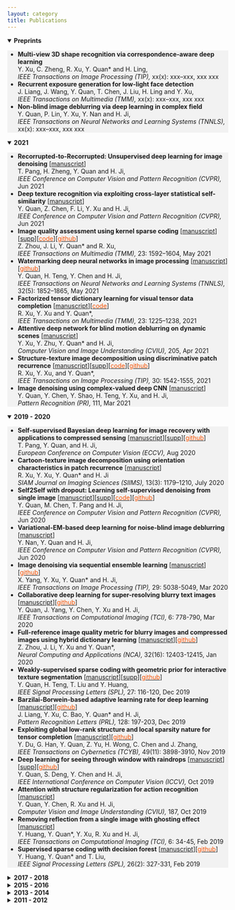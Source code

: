```yaml
---
layout: category
title: Publications
---
```


<details open="">
<summary><t-half><span><strong>Preprints</strong></span></t-half></summary>
<t1>
<ul style="background-color: #f2f2f2;">

<li><span><strong>Multi-view 3D shape recognition via correspondence-aware deep learning</strong></span><br />
<span> Y. Xu, C. Zheng, R. Xu, Y. Quan* and H. Ling, <br />
<em>IEEE Transactions on Image Processing (TIP), </em>xx(x): xxx–xxx, xxx xxx</span></li>

<li><span><strong>Recurrent exposure generation for low-light face detection</strong></span><br />
<span> J. Liang, J. Wang, Y. Quan, T. Chen, J. Liu, H. Ling and Y. Xu, <br />
<em>IEEE Transactions on Multimedia (TMM), </em>xx(x): xxx–xxx, xxx xxx</span></li>

<li><span><strong>Non-blind image deblurring via deep learning in complex field</strong></span><br />
<span> Y. Quan, P. Lin, Y. Xu, Y. Nan and H. Ji, <br />
<em>IEEE Transactions on Neural Networks and Learning Systems (TNNLS), </em>xx(x): xxx–xxx, xxx xxx</span></li>


</ul>
</t1>
</details>

<details open="">
<summary><t-half><span><strong>2021</strong></span></t-half></summary>
<t1>
<ul style="background-color: #f2f2f2;">


<li><span><strong>Recorrupted-to-Recorrupted: Unsupervised deep learning for image denoising</strong> [<a href="">manuscript</a>]</span><br />
<span> T. Pang, H. Zheng, Y. Quan and H. Ji, <br />
<em>IEEE Conference on Computer Vision and Pattern Recognition (CVPR), </em>Jun 2021</span></li>

<li><span><strong>Deep texture recognition via exploiting cross-layer statistical self-similarity</strong> [<a href="https://csyhquan.github.io/manuscript/21-cvpr-Deep%20Texture%20Recognition%20via%20Exploiting%20Cross-Layer%20Statistical%20Self-Similarity.pdf">manuscript</a>]</span><br />
<span> Y. Quan, Z. Chen, F. Li, Y. Xu and H. Ji, <br />
<em>IEEE Conference on Computer Vision and Pattern Recognition (CVPR), </em>Jun 2021</span></li>

<li><span><strong>Image quality assessment using kernel sparse coding</strong>  [<a href="https://csyhquan.github.io/manuscript/20x-tmm-Image%20Quality%20Assessment%20Using%20Kernel%20Sparse%20Coding.pdf">manuscript</a>][<a href="https://csyhquan.github.io/manuscript/20x-tmm-Image%20Quality%20Assessment%20Using%20Kernel%20Sparse%20Coding%20(SUPP).pdf">supp</a>][<a href="https://csyhquan.github.io/code/TMM-kernel/TMM-KSC_IQA-FinalCode.rar"><font color="#F75000">code</font></a>][<a href="https://github.com/JoanneZZH/KSC-IQA" ><font color="#F75000">github</font></a>] </span><br />
<span> Z. Zhou, J. Li, Y. Quan* and R. Xu, <br />
<em>IEEE Transactions on Multimedia (TMM), </em>23: 1592–1604, May 2021</span></li>

<li><span><strong>Watermarking deep neural networks in image processing</strong>  [<a href="https://csyhquan.github.io/manuscript/20x-tnnls-Watermarking%20Deep%20Neural%20Networks%20in%20Image%20Processing.pdf">manuscript</a>][<a href="https://github.com/painfulloop/Watermark-DnCNN.git" ><font color="#F75000">github</font></a>]</span><br />
<span> Y. Quan, H. Teng, Y. Chen and H. Ji, <br />
<em>IEEE Transactions on Neural Networks and Learning Systems (TNNLS), </em>32(5): 1852–1865, May 2021</span></li>


<li><span><strong>Factorized tensor dictionary learning for visual tensor data completion</strong>  [<a href="https://csyhquan.github.io/manuscript/20x-tmm-Factorized%20Tensor%20Dictionary%20Learning%20for%20Visual%20Tensor%20Data%20Completion.PDF">manuscript</a>][<a href="https://csyhquan.github.io/code/tensor.rar"><font color="#F75000">code</font></a>]</span><br />
<span>R. Xu, Y. Xu and Y. Quan*, <br />
<em>IEEE Transactions on Multimedia (TMM), </em>23: 1225–1238, 2021</span></li>


<li><span><strong>Attentive deep network for blind motion deblurring on dynamic scenes</strong> [<a href="https://csyhquan.github.io/manuscript/21_cviu_Attentive%20Deep%20Network%20for%20Blind%20Motion%20Deblurring%20on%20Dynamic%20Scenes.pdf">manuscript</a>]</span><br />
<span> Y. Xu, Y. Zhu, Y. Quan* and H. Ji, <br />
<em>Computer Vision and Image Understanding (CVIU), </em>205, Apr 2021</span></li>

<li><span><strong>Structure-texture image decomposition using discriminative patch recurrence</strong> [<a href="https://csyhquan.github.io/manuscript/21-tip-Structure-Texture%20Image%20Decomposition%20Using%20Discriminative%20Patch%20Recurrence.pdf">manuscript</a>][<a href="https://csyhquan.github.io/manuscript/21-tip-Structure-Texture%20Image%20Decomposition%20Using%20Discriminative%20Patch%20Recurrence%20(SUPP).pdf">supp</a>][<a href="https://csyhquan.github.io/code/isotropy.rar" ><font color="#F75000">code</font></a>][<a href="https://github.com/RuotaoXu/IsoDecompose" ><font color="#F75000">github</font></a>]</span><br />
<span> R. Xu, Y. Xu, and Y. Quan*, <br />
<em>IEEE Transactions on Image Processing (TIP), </em>30: 1542-1555, 2021</span></li>

<li><span><strong>Image denoising using complex-valued deep CNN</strong> [<a href="https://csyhquan.github.io/manuscript/PR_2021_Complex_Denoising.pdf">manuscript</a>]</span><br />
<span> Y. Quan, Y. Chen, Y. Shao, H. Teng, Y. Xu, and H. Ji, <br />
<em>Pattern Recognition (PR), </em>111, Mar 2021</span></li>


</ul>
</t1>
</details>


<details open="">
<summary><span><strong><t-half>2019 - 2020</t-half></strong></span></summary>
<t1>
<ul style="background-color: #f2f2f2;">

<li><span><strong>Self-supervised Bayesian deep learning for image recovery with applications to compressed sensing</strong>  [<a href="https://csyhquan.github.io/manuscript/20-eccv-Self-supervised%20Bayesian%20Deep%20Learning%20for%20Image%20Recovery%20with%20Applications%20to%20Compressive%20Sensing.pdf">manuscript</a>][<a href="https://csyhquan.github.io/manuscript/20-eccv-Self-supervised%20Bayesian%20Deep%20Learning%20for%20Image%20Recovery%20with%20Applications%20to%20Compressive%20Sensing%20(SUPP).pdf">supp</a>][<a href="https://github.com/PangTongyao/Self-supervised-BNN-for-image-recovery" ><font color="#F75000">github</font></a>]</span><br />
<span> T. Pang, Y. Quan, and H. Ji,<br />
<em>European Conference on Computer Vision (ECCV), </em>Aug 2020</span></li><!--(virtual），Aug-->



<li><span><strong>Cartoon-texture image decomposition using orientation characteristics in patch recurrence</strong>  [<a href="https://csyhquan.github.io/manuscript/20x-siam-Cartoon-Texture%20Image%20Decomposition%20using%20Orientation%20Characteristics%20in%20Patch%20Recurrence.pdf">manuscript</a>] 
</span><br />
<span> R. Xu, Y. Xu, Y. Quan* and H. Ji<br />
<em>SIAM Journal on Imaging Sciences (SIIMS), </em>13(3): 1179–1210, July 2020</span></li>


<li><span><strong>Self2Self with dropout: Learning self-supervised denoising from single image</strong>  [<a href="https://csyhquan.github.io/manuscript/20-cvpr-Self2Self%20With%20Dropout%20Learning%20Self-Supervised%20Denoising%20From%20Single%20Image.pdf">manuscript</a>][<a href="https://csyhquan.github.io/manuscript/20-cvpr-Self2Self%20With%20Dropout%20Learning%20Self-Supervised%20Denoising%20From%20Single%20Image%20(SUPP).pdf">supp</a>][<a href="https://csyhquan.github.io/code/Self2Self/Self2Self.rar"><font color="#F75000">code</font></a>][<a href="https://github.com/scut-mingqinchen/self2self"><font color="#F75000">github</font></a>]</span><br />
<span> Y. Quan, M. Chen, T. Pang and H. Ji,<br />
<em>IEEE Conference on Computer Vision and Pattern Recognition (CVPR), </em>Jun 2020</span></li><!--Seattle(virtual），Jun-->
<li><span><strong>Variational-EM-based deep learning for noise-blind image deblurring</strong>  [<a href="https://csyhquan.github.io/manuscript/20-cvpr-Variational-EM-based%20Deep%20Learning%20for%20Noise-blind%20Image%20Deblurring.pdf">manuscript</a>]</span><br />
<span> Y. Nan, Y. Quan and H. Ji, <br />
<em>IEEE Conference on Computer Vision and Pattern Recognition (CVPR), </em>Jun 2020</span></li><!--Seattle(virtual），Jun-->


<li><span><strong>Image denoising via sequential ensemble learning</strong> [<a href="https://csyhquan.github.io/manuscript/20-tip-Image%20Denoising%20via%20Sequential%20Ensemble%20Learning.pdf">manuscript</a>][<a href="https://github.com/cs-rukawa/NLED_Code"><font color="#F75000">github</font></a>]</span><br />
<span> X. Yang, Y. Xu, Y. Quan* and H. Ji,<br />
<em> IEEE Transactions on Image Processing (TIP), </em>29: 5038-5049, Mar 2020</span></li>


<li><span><strong>Collaborative deep learning for super-resolving blurry text images</strong>  [<a href="https://csyhquan.github.io/manuscript/20-tci-Collaborative%20Deep%20Learning%20for%20Super-Resolving%20Blurry%20Text%20Images.pdf">manuscript</a>][<a href="https://github.com/csjietingyang/ImplementationOfOurAcceptedPaper"><font color="#F75000">github</font></a>]</span><br />
<span>Y. Quan, J. Yang, Y. Chen, Y. Xu and H. Ji, <br />
<em>IEEE Transactions on Computational Imaging (TCI), </em>6: 778-790, Mar 2020</span></li>

 <li><span><strong>Full-reference image quality metric for blurry images and compressed images using hybrid dictionary learning</strong> [<a href="https://csyhquan.github.io/manuscript/20-nca-Full-reference%20image%20quality%20metric%20for%20blurry%20images%20and%20compressed%20images%20using%20hybrid%20dictionary%20learning.pdf">manuscript</a>][<a href="https://github.com/JoanneZZH/HDL-IQA/" ><font color="#F75000">github</font></a>] </span><br />
<span> Z. Zhou, J. Li, Y. Xu and Y. Quan*,<br />
<em> Neural Computing and Applications (NCA), </em>32(16): 12403-12415, Jan 2020</span></li>


<li><span><strong>Weakly-supervised sparse coding with geometric prior for interactive texture segmentation</strong> [<a href="https://csyhquan.github.io/manuscript/20-spl-Weakly-Supervised%20Sparse%20Coding%20with%20Geometric%20Prior%20for%20Interactive%20Texture%20Segmentation.pdf">manuscript</a>][<a href="https://csyhquan.github.io/manuscript/20-spl-Weakly-Supervised%20Sparse%20Coding%20with%20Geometric%20Prior%20for%20Interactive%20Texture%20Segmentation%20(SUPP).pdf">supp</a>][<a href="https://github.com/csyanhuang/texSeg"><font color="#F75000">github</font></a>]</span><br />
<span> Y. Quan, H. Teng, T. Liu and Y. Huang,<br />
<em> IEEE Signal Processing Letters (SPL), </em>27: 116-120, Dec 2019</span></li> 


 <li><span><strong>Barzilai-Borwein-based adaptive learning rate for deep learning</strong> [<a href="https://csyhquan.github.io/manuscript/19-pr-Barzilai%E2%80%93Borwein-based%20adaptive%20learning%20rate%20for%20deep%20learning.pdf">manuscript</a>][<a href="https://github.com/sherrycattt/bb_dl.pytorch"><font color="#F75000">github</font></a>]</span><br />
<span> J. Liang, Y. Xu, C. Bao, Y. Quan* and H. Ji,<br />
 <em> Pattern Recognition Letters (PRL), </em>128: 197-203, Dec 2019</span></li>
 <li><span><strong>Exploiting global low-rank structure and local sparsity nature for tensor completion</strong> [<a href="https://csyhquan.github.io/manuscript/19-tcyb-Exploiting%20Global%20Low-rank%20Structure%20and%20Local%20Sparsity%20Nature%20for%20Tensor%20Completion.pdf">manuscript</a>][<a href="https://github.com/csyongdu/Exploiting-Global-Low-Rank-Structure-and-Local-Sparsity-Nature-for-Tensor-Completion"><font color="#F75000">github</font></a>] </span><br />
<span> Y. Du, G. Han, Y. Quan, Z. Yu, H. Wong, C. Chen and J. Zhang,<br />
<em> IEEE Transactions on Cybernetics (TCYB),</em> 49(11): 3898-3910, Nov 2019</span></li>
<li><span><strong>Deep learning for seeing through window with raindrops</strong> [<a href="https://csyhquan.github.io/manuscript/19-iccv-Deep%20Learning%20for%20Seeing%20Through%20Window%20With%20Raindrops.pdf">manuscript</a>][<a href="https://csyhquan.github.io/manuscript/19-iccv-Deep%20Learning%20for%20Seeing%20Through%20Window%20With%20Raindrops%20(SUPP).pdf">supp</a>][<a href="https://github.com/jackiesdd/raindropAttention"><font color="#F75000">github</font></a>]</span><br />
<span> Y. Quan, S. Deng, Y. Chen and H. Ji,<br />
 <em> IEEE International Conference on Computer Vision (ICCV), </em>Oct 2019</span></li><!--Seoul, Oct -->
 <!--
<li><span style="font-size: 95%;"><strong>Exploiting label consistency in structured sparse representation for classification</strong> [<a href="https://csyhquan.github.io/manuscript/19-nca-Exploiting%20label%20consistency%20in%20structured%20sparse%20representation%20for%20classification.pdf">manuscript</a>]</span><br />
<span style="font-size: 95%;"> Y. Huang, Y. Quan*, T. Liu and Y. Xu,<br />
<em> Neural Computing and Applications (NCA), </em>31(10): 6509-6520, Oct 2019</span></li>-->
<li><span><strong>Attention with structure regularization for action recognition</strong> [<a href="https://csyhquan.github.io/manuscript/19-cviu-Attention%20with%20structure%20regularization%20for%20action%20recognition.pdf">manuscript</a>]</span><br />
<span> Y. Quan, Y. Chen, R. Xu and H. Ji,<br />
<em> Computer Vision and Image Understanding (CVIU), </em>187, Oct 2019</span></li>
<!--
<li><span style="font-size: 95%;"><strong>Deeply exploiting long-term view dependency for 3D shape recognition</strong> [<a href="https://csyhquan.github.io/manuscript/19-access-Deeply%20Exploiting%20Long-Term%20View%20Dependency%20for%203D%20Shape%20Recognition.pdf">manuscript</a>] </span><br />
<span style="font-size: 95%;"> Y. Xu, C. Zheng, R. Xu and Y. Quan*,<br />
<em> IEEE Access (ACCESS), </em>7: 111678-111691, Aug 2019</span></li>-->
<li><span><strong>Removing reflection from a single image with ghosting effect</strong> [<a href="https://csyhquan.github.io/manuscript/20-tci-Removing%20Reflection%20From%20a%20Single%20Image%20With%20Ghosting%20Effect.pdf">manuscript</a>]</span><br />
<span> Y. Huang, Y. Quan*, Y. Xu, R. Xu and H. Ji,<br />
<em> IEEE Transactions on Computational Imaging (TCI), </em>6: 34-45, Feb 2019</span></li>
 <li><span><strong>Supervised sparse coding with decision forest</strong> [<a href="https://csyhquan.github.io/manuscript/19-spl-Supervised%20Sparse%20Coding%20With%20Decision%20Forest.pdf">manuscript</a>][<a href="https://github.com/csyanhuang/SCDF" ><font color="#F75000">github</font></a>] </span><br />
<span> Y. Huang, Y. Quan* and T. Liu,<br />
 <em> IEEE Signal Processing Letters (SPL), </em>26(2): 327-331, Feb 2019</span></li>
</ul>
</t1>
</details>



<details>
<summary><span><strong><t-half>2017 - 2018</t-half></strong></span></summary>
<t1>
<ul style="background-color: #f2f2f2;">
<!--
<li><span style="font-size: 95%;"><strong>Sparse coding and dictionary learning with class-speciﬁc group sparsity</strong> [<a href="https://github.com/csyhquan/csyhquan.github.io/raw/master/manuscript/18-nca-Sparse%20coding%20and%20dictionary%20learning%20with%20class-speci%EF%AC%81c%20group%20sparsity.pdf">manuscript</a>] </span><br />
<span style="font-size: 95%;"> Y. Sun, Y. Quan and J. Fu,<br />
<em> Neural Computing and Applications (NCA),</em> 30(4): 1265-1275, Aug 2018</span></li>-->


<li><span><strong>Image-based action recognition using hint-enhanced deep neural network</strong> [<a href="https://csyhquan.github.io/manuscript/17-nc-Image-based%20action%20recognition%20using%20hint-enhanced%20deep%20neural%20network.pdf">manuscript</a>] </span><br />
<span> T. Qi, Y. Xu, Y. Quan, Y. Wang and H. Ling,<br />
<em>Neurocomputing (NC), </em>267: 475-488, Dec 2017</span></li>
<li><span><strong>Spatiotemporal lacunarity spectrum for dynamic texture classification</strong> [<a href="https://csyhquan.github.io/manuscript/17-cviu-Spatiotemporal%20lacunarity%20spectrum%20for%20dynamic%20texture%20classification.pdf">manuscript</a>] </span><br />
<span> Y. Quan, Y. Sun and Y. Xu,<br />
<em>Computer Vision and Image Understanding (CVIU), </em>165: 85-96, Dec 2017</span></li>
<li><span><strong>Estimating defocus blur via rank of local patches</strong> [<a href="https://csyhquan.github.io/manuscript/17-iccv-Estimating%20Defocus%20Blur%20via%20Rank%20of%20Local%20Patches.pdf">manuscript</a>][<a href="https://csyhquan.github.io/manuscript/17-iccv-Estimating%20Defocus%20Blur%20via%20Rank%20of%20Local%20Patches%20(SUPP).pdf">supp</a>][<a href="https://csyhquan.github.io/code/17-iccv-Estimating%20Defocus%20Blur%20via%20Rank%20of%20Local%20Patches/Defocus_estimator_v1.0.rar"><font color="#F75000">code</font></a>]</span><br />
<span> G. Xu, Y. Quan and H. Ji,<br />
<em> IEEE International Conference on Computer Vision (ICCV), </em>Oct 2017</span></li><!--Venice, Oct -->
</ul>
</t1>
</details>




<details>
<summary><span><strong><t-half>2015 - 2016</t-half></strong></span></summary>
<t1>
<ul style="background-color: #f2f2f2;">
<li><span><strong>Dictionary learning for sparse coding: Algorithms and convergence analysis</strong> [<a href="https://csyhquan.github.io/manuscript/16-tpami-Dictionary%20learning%20for%20sparse%20coding_Algorithms%20and%20convergence%20analysis.pdf">manuscript</a>][<a href="https://csyhquan.github.io/code/l0dl_int.rar" ><font color="#F75000">code</font></a>] </span><br />
<span> C. Bao, H. Ji, Y. Quan and Z. Shen,<br />
<em> IEEE Transactions on Patter Analysis and Machine Intelligence (TPAMI),</em> 38(7): 1356-1369, Jul 2016</span></li>
<li><span><strong>Supervised dictionary learning with multiple classifier integration</strong> [<a href="https://csyhquan.github.io/manuscript/16-pr-Supervised%20dictionary%20learning%20with%20multiple%20classifier%20integration.pdf">manuscript</a>][<a href="https://csyhquan.github.io/code/16-pr-Supervised%20dictionary%20learning%20with%20multiple%20classifier%20integration/MCDLv7_pcode.rar"><font color="#F75000">code</font></a>] </span><br />
<span>Y. Quan, Y. Xu, Y. Sun and Y. Huang,<br />
<em> Pattern Recognition (PR),</em> 55: 247-260, Jul 2016</span></li>

<li><span><strong>Equiangular kernel dictionary learning with applications to dynamic texture analysis</strong> [<a href="https://csyhquan.github.io/manuscript/16-cvpr-Equiangular%20Kernel%20Dictionary%20Learning%20with%20Applications%20to%20Dynamic%20Texture%20Analysis.pdf">manuscript</a>][<a href="https://csyhquan.github.io/manuscript/16-cvpr-Equiangular%20Kernel%20Dictionary%20Learning%20with%20Applications%20to%20Dynamic%20Texture%20Analysis%20(SUPP).pdf">supp</a>]</span><br />
<span>Y. Quan, C. Bao and H. Ji,<br />
<em>IEEE Conference on Computer Vision and Pattern Recognition (CVPR), </em>Jun 2016</span></li><!--Las Vegas, Jun, -->

<li><span><strong>Sparse coding for classification via discrimination ensemble</strong> [<a href="https://csyhquan.github.io/manuscript/16-cvpr-Sparse%20Coding%20for%20Classification%20via%20Discrimination%20Ensemble.pdf">manuscript</a>]</span><br />
<span>Y. Quan, Y. Xu, Y. Sun, Y. Huang and H. Ji,<br />
<em> IEEE Conference on Computer Vision and Pattern Recognition (CVPR), </em>Jun 2016</span></li> <!--Las Vegas, Jun, -->


<li><span><strong>Dynamic texture recognition via orthogonal tensor dictionary learning</strong> [<a href="https://csyhquan.github.io/manuscript/15-iccv-Dynamic%20Texture%20Recognition%20via%20Orthogonal%20Tensor%20Dictionary%20Learning.pdf">manuscript</a>]</span><br />
<span>Y. Quan, Y. Huang and H. Ji,<br />
<em> IEEE International Conference on Computer Vision (ICCV), </em>Dec 2015</span></li><!--Santiago, Dec, -->
<li><span><strong>Classifying dynamic textures via spatiotemporal fractal analysis</strong> [<a href="https://csyhquan.github.io/manuscript/15-pr-Classifying%20dynamic%20textures%20via%20spatiotemporal%20fractal%20analysis.pdf">manuscript</a>] </span><br />
<span>Y. Xu, Y. Quan*, Z. Zhang, H. Ling and H. Ji,<br />
<em> Pattern Recognition (PR),</em> 48(10): 3239-3248, Oct 2015</span></li>
<li><span><strong>Structured sparse coding for classification via reweighted l<sub>2,1</sub> minimization</strong> [<a href="https://csyhquan.github.io/manuscript/15-cccv-Structured%20Sparse%20Coding%20for%20Classification%20via%20Reweighted%20l12%20minimization.pdf">manuscript</a>]</span><br />
<span>Y. Xu, Y. Sun, Y. Quan and Y. Luo,<br />
<em> The Chinese Conference on Computer Vision (CCCV), </em>Sep 2015</span></li><!--Xi'an, Sep, -->
<li><span><strong>Fractal analysis for reduced reference image quality assessment</strong> [<a href="https://csyhquan.github.io/manuscript/15-tip-Fractal%20Analysis%20for%20Reduced%20Reference%20Image%20Quality%20Assessment.pdf">manuscript</a>] </span><br />
<span> Y. Xu, D. Liu, Y. Quan and P. Callet,<br />
<em> IEEE Transactions on Image Processing (TIP),</em> 24(7): 2089-2109, Jul 2015</span></li>
<li><span><strong>Discriminative structured dictionary learning with hierarchical group sparsity</strong> [<a href="https://csyhquan.github.io/manuscript/15-cviu-Discriminative%20structured%20dictionary%20learning%20with%20hierarchical%20group%20sparsity.pdf">manuscript</a>][<a href="https://csyhquan.github.io/code/15-cviu-Discriminative%20structured%20dictionary%20learning%20with%20hierarchical%20group%20sparsity/child_dl_v2.rar"><font color="#F75000">code</font></a>]</span><br />
<span>Y. Xu, Y. Sun, Y. Quan and B. Zheng,<br />
<em> Computer Vision and Image Understanding (CVIU),</em> 136: 59-68, Jul 2015</span></li>
<li><span><strong>Characterizing dynamic textures with space-time lacunarity analysis</strong> [<a href="https://csyhquan.github.io/manuscript/15-icme-CHARACTERIZING%20DYNAMIC%20TEXTURES%20WITH%20SPACE-TIME%20LACUNARITY%20ANALYSIS.pdf">manuscript</a>]</span><br />
<span>Y. Sun, Y. Xu and Y. Quan,<br />
<em> IEEE International Conference on Multimedia and Expo (ICME), </em>Oral, Jun 2015</span></li><!--Torino, Jun, -->
<li><span><strong>Directional regularity for visual quality estimation</strong> [<a href="https://csyhquan.github.io/manuscript/15-sp-Directional%20regularity%20for%20visual%20quality%20estimation.pdf">manuscript</a>] </span><br />
<span>D. Liu, Y. Xu, Y. Quan, Z. Yu and P. Callet,<br />
<em> Signal Processing (SP),</em> 110: 211-221, May 2015</span></li>
<li><span><strong>Data-driven multi-scale non-local wavelet frame construction and image recovery</strong> [<a href="https://csyhquan.github.io/manuscript/15-josc-Data-driven%20multi-scale%20non-local%20wavelet%20frame%20construction%20and%20image%20recovery.pdf">manuscript</a>][<a href="https://csyhquan.github.io/code/15-josc-Data-driven%20multi-scale%20non-local%20wavelet%20frame%20construction%20and%20image%20recovery/NLFrame.rar"><font color="#F75000">code</font></a>] </span><br />
<span>Y. Quan, H. Ji and Z. Shen,<br />
<em> Journal of Scientific Computing (JoSC),</em> 63(2): 307-329, May 2015</span></li>
</ul>
</t1>
</details>





<details>
<summary><span><strong><t-half>2013 - 2014</t-half></strong></span></summary>
<t1>
<ul style="background-color: #f2f2f2;">
<li><span><strong>A convergent incoherent dictionary learning algorithm for sparse coding</strong> [<a href="https://csyhquan.github.io/manuscript/14-eccv-A%20Convergent%20Incoherent%20Dictionary%20Learning%20Algorithm%20for%20Sparse%20Coding.pdf">manuscript</a>]</span><br />
<span>C. Bao, Y. Quan and H. Ji,<br />
<em> European Conference on Computer Vision (ECCV), </em>Sep 2014</span></li><!--Zurich, Sep -->
<li><span><strong>Reduced reference image quality assessment using regularity of phase congruency</strong> [<a href="https://csyhquan.github.io/manuscript/14-spic-Reduced%20Reference%20Image%20Quality%20Assessment%20Using%20Regularity%20of%20Phase%20Congruency.pdf">manuscript</a>][<a href="https://csyhquan.github.io/code/kernel-iqa.rar" ><font color="#F75000">code</font></a>] </span><br />
<span>D. Liu, Y. Xu, Y. Quan and P. Callet,<br />
<em> Signal Processing: Image Communication (SPIC),</em> 29(8): 844-855, Sep 2014</span></li>
<li><span><strong>L<sub>0</sub> norm based dictionary learning by proximal methods with global convergence</strong> [<a href="https://csyhquan.github.io/manuscript/14-cvpr-l0%20norm%20based%20dictionary%20learning%20by%20proximal%20methods%20with%20global%20convergence.pdf">manuscript</a>][<a href="https://csyhquan.github.io/code/14-cvpr-l0%20norm%20based%20dictionary%20learning%20by%20proximal%20methods%20with%20global%20convergence/l0_dicti_learning_v2.rar"><font color="#F75000">code</font></a>]</span><br />
<span>C. Bao, H. Ji, Y. Quan and Z. Shen,<br />
<em>  IEEE Conference on Computer Vision and Pattern Recognition (CVPR), </em>Oral, Jun 2014</span></li><!--Columbus, Jun -->
<li><span><strong>Lacunarity analysis on image patterns for texture classification</strong> [<a href="https://csyhquan.github.io/manuscript/14-cvpr-Lacunarity%20Analysis%20on%20Image%20Patterns%20for%20Texture%20Classification.pdf">manuscript</a>]</span><br />
<span>Y. Quan, Y. Xu, Y. Sun and Y. Luo,<br />
<em>  IEEE Conference on Computer Vision and Pattern Recognition (CVPR), </em>Jun 2014</span></li><!--Columbus, Jun -->
<li><span><strong>A distinct and compact texture descriptor</strong> [<a href="https://csyhquan.github.io/manuscript/14-ivc-A%20distinct%20and%20compact%20texture%20descriptor.pdf">manuscript</a>][<a href="https://csyhquan.github.io/code/14-ivc-A%20distinct%20and%20compact%20texture%20descriptor/pfs_v1.rar"><font color="#F75000">code</font></a>]</span><br />
<span> Y. Quan, Y. Xu and Y. Sun,<br />
<em> Image and Vision Computing (IVC),</em> 32(4): 250-259, Apr 2014</span></li>
</ul>
</t1>
</details>


<details>
<summary><span><strong><t-half>2011 - 2012</t-half></strong></span></summary>
<t1>
<ul style="background-color: #f2f2f2;">
<li><span><strong>Contour-based recognition</strong> [<a href="https://csyhquan.github.io/manuscript/12-cvpr-Contour-Based%20Recognition.pdf">manuscript</a>][<a href="https://csyhquan.github.io/code/12-cvpr-Contour-Based%20Recognition/mtp_demo_v3.rar"><font color="#F75000">code</font></a>]</span><br />
<span>Y. Xu Y. Quan, Z. Zhang, H. Ji, C. Fermüller, M. Nishigaki and D. Dementhon,<br />
<em>  IEEE Conference on Computer Vision and Pattern Recognition (CVPR), </em>Jun 2012</span></li><!--Rhode Island, Jun -->
<li><span ><strong>Dynamic texture classification using dynamic fractal analysis</strong> [<a href="https://csyhquan.github.io/manuscript/11-iccv-Dynamic%20Texture%20Classification%20Using%20Dynamic%20Fractal%20Analysis.pdf">manuscript</a>][<a href="https://csyhquan.github.io/code/11-iccv-Dynamic%20Texture%20Classification%20Using%20Dynamic%20Fractal%20Analysis/dfs_toolbox_v5.rar"><font color="#F75000">code</font></a>]</span><br />
<span>Y. Xu, Y. Quan, H. Ling and H. Ji,<br />
<em>  IEEE International Conference on Computer Vision (ICCV), </em>Nov 2011</span></li><!--Barcelona, Nov -->
</ul>
</t1>
</details>